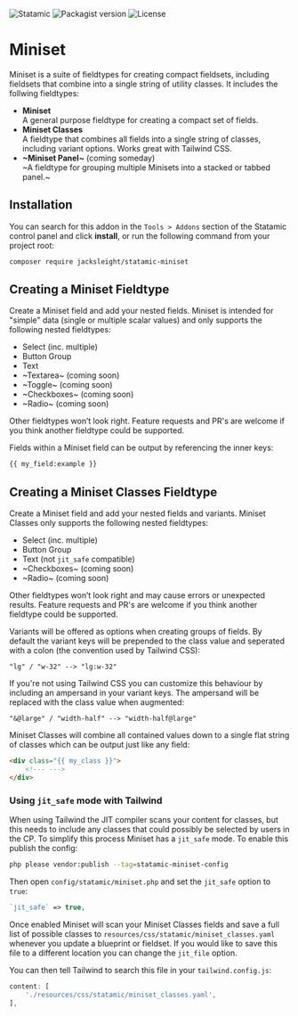 <!-- statamic:hide -->

![Statamic](https://flat.badgen.net/badge/Statamic/3.3+/FF269E)
![Packagist version](https://flat.badgen.net/packagist/v/jacksleight/statamic-miniset)
![License](https://flat.badgen.net/github/license/jacksleight/statamic-miniset)

# Miniset 

<!-- /statamic:hide -->

Miniset is a suite of fieldtypes for creating compact fieldsets, including fieldsets that combine into a single string of utility classes. It includes the follwing fieldtypes:

* **Miniset**  
  A general purpose fieldtype for creating a compact set of fields.
* **Miniset Classes**  
  A fieldtype that combines all fields into a single string of classes, including variant options. Works great with Tailwind CSS.
* **~Miniset Panel~** (coming someday)  
  ~A fieldtype for grouping multiple Minisets into a stacked or tabbed panel.~

## Installation

You can search for this addon in the `Tools > Addons` section of the Statamic control panel and click **install**, or run the following command from your project root:

```bash
composer require jacksleight/statamic-miniset
```

## Creating a Miniset Fieldtype

Create a Miniset field and add your nested fields. Miniset is intended for "simple" data (single or multiple scalar values) and only supports the following nested fieldtypes:

* Select (inc. multiple)
* Button Group
* Text
* ~Textarea~ (coming soon)
* ~Toggle~ (coming soon)
* ~Checkboxes~ (coming soon)
* ~Radio~ (coming soon)

Other fieldtypes won’t look right. Feature requests and PR's are welcome if you think another fieldtype could be supported.

Fields within a Miniset field can be output by referencing the inner keys:

```html
{{ my_field:example }}
```

## Creating a Miniset Classes Fieldtype

Create a Miniset field and add your nested fields and variants. Miniset Classes only supports the following nested fieldtypes:

* Select (inc. multiple)
* Button Group
* Text (not `jit_safe` compatible)
* ~Checkboxes~ (coming soon)
* ~Radio~ (coming soon)

Other fieldtypes won’t look right and may cause errors or unexpected results. Feature requests and PR's are welcome if you think another fieldtype could be supported.

Variants will be offered as options when creating groups of fields. By default the variant keys will be prepended to the class value and seperated with a colon (the convention used by Tailwind CSS):

```
"lg" / "w-32" --> "lg:w-32"
```

If you're not using Tailwind CSS you can customize this behaviour by including an ampersand in your variant keys. The ampersand will be replaced with the class value when augmented:

```
"&@large" / "width-half" --> "width-half@large"
```

Miniset Classes will combine all contained values down to a single flat string of classes which can be output just like any field:

```html
<div class="{{ my_class }}">
    <!--- --->
</div>
```

### Using `jit_safe` mode with Tailwind

When using Tailwind the JIT compiler scans your content for classes, but this needs to include any classes that could possibly be selected by users in the CP. To simplify this process Miniset has a `jit_safe` mode. To enable this publish the config:

```bash
php please vendor:publish --tag=statamic-miniset-config
```

Then open `config/statamic/miniset.php` and set the `jit_safe` option to `true`:

```php
`jit_safe` => true,
```

Once enabled Miniset will scan your Miniset Classes fields and save a full list of possible classes to `resources/css/statamic/miniset_classes.yaml` whenever you update a blueprint or fieldset. If you would like to save this file to a different location you can change the `jit_file` option.

You can then tell Tailwind to search this file in your `tailwind.config.js`:

```js
content: [
    './resources/css/statamic/miniset_classes.yaml',
],
```
